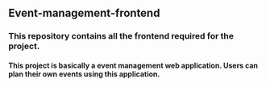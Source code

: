 ## Event-management-frontend

### This repository contains all the frontend required for the project.

#### This project is basically a event management web application. Users can plan their own events using this application.